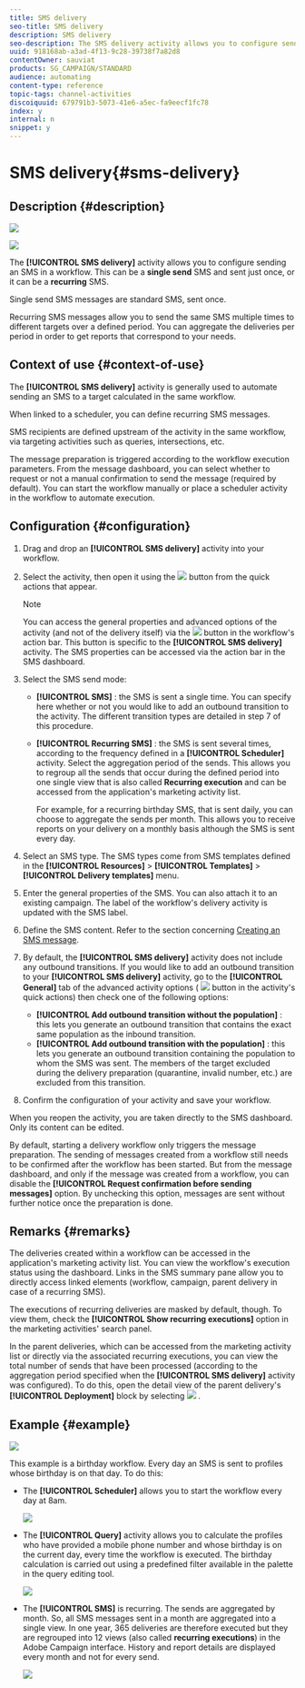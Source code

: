 ```yaml
---
title: SMS delivery
seo-title: SMS delivery
description: SMS delivery
seo-description: The SMS delivery activity allows you to configure sending a single send SMS or a recurring SMS in a workflow.
uuid: 918168ab-a3ad-4f13-9c28-39738f7a82d8
contentOwner: sauviat
products: SG_CAMPAIGN/STANDARD
audience: automating
content-type: reference
topic-tags: channel-activities
discoiquuid: 679791b3-5073-41e6-a5ec-fa9eecf1fc78
index: y
internal: n
snippet: y
---
```


# SMS delivery{#sms-delivery}

## Description {#description}

![](assets/sms.png)

![](assets/recurrentsms.png)

The **[!UICONTROL SMS delivery]** activity allows you to configure sending an SMS in a workflow. This can be a **single send** SMS and sent just once, or it can be a **recurring** SMS.

Single send SMS messages are standard SMS, sent once.

Recurring SMS messages allow you to send the same SMS multiple times to different targets over a defined period. You can aggregate the deliveries per period in order to get reports that correspond to your needs.

## Context of use {#context-of-use}

The **[!UICONTROL SMS delivery]** activity is generally used to automate sending an SMS to a target calculated in the same workflow.

When linked to a scheduler, you can define recurring SMS messages.

SMS recipients are defined upstream of the activity in the same workflow, via targeting activities such as queries, intersections, etc.

The message preparation is triggered according to the workflow execution parameters. From the message dashboard, you can select whether to request or not a manual confirmation to send the message (required by default). You can start the workflow manually or place a scheduler activity in the workflow to automate execution.

## Configuration {#configuration}

1. Drag and drop an **[!UICONTROL SMS delivery]** activity into your workflow.
1. Select the activity, then open it using the ![](assets/edit_darkgrey-24px.png) button from the quick actions that appear.

   >[!NOTE]
   >
   >You can access the general properties and advanced options of the activity (and not of the delivery itself) via the ![](assets/dlv_activity_params-24px.png) button in the workflow's action bar. This button is specific to the **[!UICONTROL SMS delivery]** activity. The SMS properties can be accessed via the action bar in the SMS dashboard.

1. Select the SMS send mode:

    * **[!UICONTROL SMS]** : the SMS is sent a single time. You can specify here whether or not you would like to add an outbound transition to the activity. The different transition types are detailed in step 7 of this procedure.
    * **[!UICONTROL Recurring SMS]** : the SMS is sent several times, according to the frequency defined in a **[!UICONTROL Scheduler]** activity. Select the aggregation period of the sends. This allows you to regroup all the sends that occur during the defined period into one single view that is also called **Recurring execution** and can be accessed from the application's marketing activity list.

      For example, for a recurring birthday SMS, that is sent daily, you can choose to aggregate the sends per month. This allows you to receive reports on your delivery on a monthly basis although the SMS is sent every day.

1. Select an SMS type. The SMS types come from SMS templates defined in the **[!UICONTROL Resources]** > **[!UICONTROL Templates]** > **[!UICONTROL Delivery templates]** menu.
1. Enter the general properties of the SMS. You can also attach it to an existing campaign. The label of the workflow's delivery activity is updated with the SMS label.
1. Define the SMS content. Refer to the section concerning [Creating an SMS message](../../channels/using/creating-an-sms-message.md).
1. By default, the **[!UICONTROL SMS delivery]** activity does not include any outbound transitions. If you would like to add an outbound transition to your **[!UICONTROL SMS delivery]** activity, go to the **[!UICONTROL General]** tab of the advanced activity options ( ![](assets/dlv_activity_params-24px.png) button in the activity's quick actions) then check one of the following options:

    * **[!UICONTROL Add outbound transition without the population]** : this lets you generate an outbound transition that contains the exact same population as the inbound transition.
    * **[!UICONTROL Add outbound transition with the population]** : this lets you generate an outbound transition containing the population to whom the SMS was sent. The members of the target excluded during the delivery preparation (quarantine, invalid number, etc.) are excluded from this transition.

1. Confirm the configuration of your activity and save your workflow.

When you reopen the activity, you are taken directly to the SMS dashboard. Only its content can be edited.

By default, starting a delivery workflow only triggers the message preparation. The sending of messages created from a workflow still needs to be confirmed after the workflow has been started. But from the message dashboard, and only if the message was created from a workflow, you can disable the **[!UICONTROL Request confirmation before sending messages]** option. By unchecking this option, messages are sent without further notice once the preparation is done.

## Remarks {#remarks}

The deliveries created within a workflow can be accessed in the application's marketing activity list. You can view the workflow's execution status using the dashboard. Links in the SMS summary pane allow you to directly access linked elements (workflow, campaign, parent delivery in case of a recurring SMS).

The executions of recurring deliveries are masked by default, though. To view them, check the **[!UICONTROL Show recurring executions]** option in the marketing activities' search panel.

In the parent deliveries, which can be accessed from the marketing activity list or directly via the associated recurring executions, you can view the total number of sends that have been processed (according to the aggregation period specified when the **[!UICONTROL SMS delivery]** activity was configured). To do this, open the detail view of the parent delivery's **[!UICONTROL Deployment]** block by selecting ![](assets/wkf_dlv_detail_button.png) .

## Example {#example}

![](assets/wkf_sms_example_1.png)

This example is a birthday workflow. Every day an SMS is sent to profiles whose birthday is on that day. To do this:

* The **[!UICONTROL Scheduler]** allows you to start the workflow every day at 8am.

  ![](assets/wkf_delivery_example_2.png)

* The **[!UICONTROL Query]** activity allows you to calculate the profiles who have provided a mobile phone number and whose birthday is on the current day, every time the workflow is executed. The birthday calculation is carried out using a predefined filter available in the palette in the query editing tool.

  ![](assets/wkf_delivery_example_3.png)

* The **[!UICONTROL SMS]** is recurring. The sends are aggregated by month. So, all SMS messages sent in a month are aggregated into a single view. In one year, 365 deliveries are therefore executed but they are regrouped into 12 views (also called **recurring executions**) in the Adobe Campaign interface. History and report details are displayed every month and not for every send.

  ![](assets/wkf_sms_example_4.png)

